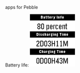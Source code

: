 apps for Pebble

Battery life:
![image](https://github.com/qwqert/Pebble_apps/raw/master/battlife/screenshot/pebble_screenshot_2016-06-24_19-53-36.png)

